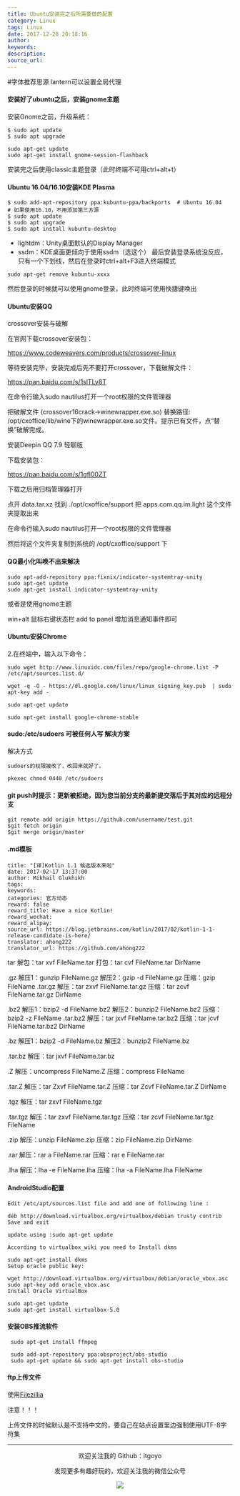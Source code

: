 ```yaml
---
title: Ubuntu安装完之后所需要做的配置
category: Linux
tags: Linux
date: 2017-12-28 20:18:16
author:
keywords:
description:
source_url:
---
```




#字体推荐思源
lantern可以设置全局代理
#### 安装好了ubuntu之后，安装gnome主题
安装Gnome之前，升级系统：
```
$ sudo apt update
$ sudo apt upgrade
```
```
sudo apt-get update
sudo apt-get install gnome-session-flashback
```
安装完之后使用classic主题登录（此时终端不可用ctrl+alt+t）

#### Ubuntu 16.04/16.10安装KDE Plasma

```
$ sudo add-apt-repository ppa:kubuntu-ppa/backports  # Ubuntu 16.04
# 如果使用16.10，不用添加第三方源
$ sudo apt update
$ sudo apt upgrade
$ sudo apt install kubuntu-desktop

```
- lightdm：Unity桌面默认的Display Manager
- ssdm：KDE桌面更倾向于使用ssdm（选这个）
最后安装登录系统没反应，只有一个下划线，然后在登录时ctrl+alt+F3进入终端模式
```
sudo apt-get remove kubuntu-xxxx
```
然后登录的时候就可以使用gnome登录，此时终端可使用快捷键唤出

#### Ubuntu安装QQ

crossover安装与破解

在官网下载crossover安装包：

https://www.codeweavers.com/products/crossover-linux

等待安装完毕，安装完成后先不要打开crossover，下载破解文件：

https://pan.baidu.com/s/1slTLv8T

在命令行输入sudo nautilus打开一个root权限的文件管理器

把破解文件 (crossover16crack->winewrapper.exe.so) 替换路径: /opt/cxoffice/lib/wine下的winewrapper.exe.so文件。提示已有文件，点“替换”破解完成。

安装Deepin QQ 7.9 轻聊版

下载安装包：

https://pan.baidu.com/s/1gfl00ZT

下载之后用归档管理器打开

点开 data.tar.xz 找到 ./opt/cxoffice/support
把 apps.com.qq.im.light 这个文件夹提取出来

在命令行输入sudo nautilus打开一个root权限的文件管理器

然后将这个文件夹复制到系统的 /opt/cxoffice/support 下

#### QQ最小化叫唤不出来解决

```
sudo apt-add-repository ppa:fixnix/indicator-systemtray-unity
sudo apt-get update
sudo apt-get install indicator-systemtray-unity
```
或者是使用gnome主题

win+alt 鼠标右键状态栏  add to panel 增加消息通知事件即可

#### Ubuntu安装Chrome

2.在终端中，输入以下命令：
```
sudo wget http://www.linuxidc.com/files/repo/google-chrome.list -P /etc/apt/sources.list.d/

wget -q -O - https://dl.google.com/linux/linux_signing_key.pub  | sudo apt-key add -

sudo apt-get update

sudo apt-get install google-chrome-stable
```
#### sudo:/etc/sudoers 可被任何人写 解决方案
解决方式

```
sudoers的权限被改了，改回来就好了。

pkexec chmod 0440 /etc/sudoers
```

#### git push时提示：更新被拒绝，因为您当前分支的最新提交落后于其对应的远程分支
```
git remote add origin https://github.com/username/test.git    
$git fetch origin  
$git merge origin/master  

```

#### .md模板
```
title: "[译]Kotlin 1.1 候选版本来啦"
date: 2017-02-17 13:37:00
author: Mikhail Glukhikh
tags:
keywords:
categories: 官方动态
reward: false
reward_title: Have a nice Kotlin!
reward_wechat:
reward_alipay:
source_url: https://blog.jetbrains.com/kotlin/2017/02/kotlin-1-1-release-candidate-is-here/
translator: ahong222
translator_url: https://github.com/ahong222
```

tar
解包：tar xvf FileName.tar
打包：tar cvf FileName.tar DirName

.gz
解压1：gunzip FileName.gz
解压2：gzip -d FileName.gz
压缩：gzip FileName
.tar.gz
解压：tar zxvf FileName.tar.gz
压缩：tar zcvf FileName.tar.gz DirName

.bz2
解压1：bzip2 -d FileName.bz2
解压2：bunzip2 FileName.bz2
压缩： bzip2 -z FileName
.tar.bz2
解压：tar jxvf FileName.tar.bz2
压缩：tar jcvf FileName.tar.bz2 DirName

.bz
解压1：bzip2 -d FileName.bz
解压2：bunzip2 FileName.bz

.tar.bz
解压：tar jxvf FileName.tar.bz

.Z
解压：uncompress FileName.Z
压缩：compress FileName


.tar.Z
解压：tar Zxvf FileName.tar.Z
压缩：tar Zcvf FileName.tar.Z DirName

.tgz
解压：tar zxvf FileName.tgz

.tar.tgz
解压：tar zxvf FileName.tar.tgz
压缩：tar zcvf FileName.tar.tgz FileName

.zip
解压：unzip FileName.zip
压缩：zip FileName.zip DirName

.rar
解压：rar a FileName.rar
压缩：rar e FileName.rar

.lha
解压：lha -e FileName.lha
压缩：lha -a FileName.lha FileName

#### AndroidStudio配置
```
Edit /etc/apt/sources.list file and add one of following line :

deb http://download.virtualbox.org/virtualbox/debian trusty contrib
Save and exit

update using :sudo apt-get update

According to virtualbox_wiki you need to Install dkms

sudo apt-get install dkms
Setup oracle public key:

wget http://download.virtualbox.org/virtualbox/debian/oracle_vbox.asc
sudo apt-key add oracle_vbox.asc
Install Oracle VirtualBox

sudo apt-get update
sudo apt-get install virtualbox-5.0
```
#### 安装OBS推流软件
```
 sudo apt-get install ffmpeg

 sudo add-apt-repository ppa:obsproject/obs-studio
 sudo apt-get update && sudo apt-get install obs-studio
```
#### ftp上传文件
使用[Filezillia](https://filezilla-project.org/)

注意！！！

上传文件的时候默认是不支持中文的，要自己在站点设置里边强制使用UTF-8字符集




---

<div align=center>
欢迎关注我的 Github：itgoyo<br>

发现更多有趣好玩的，欢迎关注我的微信公众号

![](/assets/getqrcode.jpeg)
</div>
